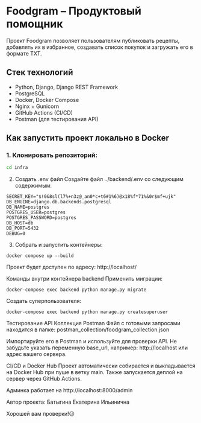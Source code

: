 # Foodgram – Продуктовый помощник

Проект Foodgram позволяет пользователям публиковать рецепты, добавлять их в избранное, создавать список покупок и загружать его в формате TXT. 
## Стек технологий

- Python, Django, Django REST Framework
- PostgreSQL
- Docker, Docker Compose
- Nginx + Gunicorn
- GitHub Actions (CI/CD)
- Postman (для тестирования API)

## Как запустить проект локально в Docker

### 1. Клонировать репозиторий:

```bash
cd infra
```
2. Создать .env файл
Создайте файл ../backend/.env со следующим содержимым:

```
SECRET_KEY="$!0&8sl(l7%+n3z@_an0*c+t6#1%6)@x18%f*71%&0r$mf+ujk" 
DB_ENGINE=django.db.backends.postgresql 
DB_NAME=postgres 
POSTGRES_USER=postgres 
POSTGRES_PASSWORD=postgres 
DB_HOST=db 
DB_PORT=5432 
DEBUG=0
```
3. Собрать и запустить контейнеры:
```
docker compose up --build
```
Проект будет доступен по адресу:
http://localhost/

Команды внутри контейнера backend
Применить миграции:
```
docker-compose exec backend python manage.py migrate
```
Создать суперпользователя:
```
docker-compose exec backend python manage.py createsuperuser
```
Тестирование API
Коллекция Postman
Файл с готовыми запросами находится в папке:
postman_collection/foodgram_collection.json

Импортируйте его в Postman и используйте для проверки API.
Не забудьте указать переменную base_url, например:
http://localhost или адрес вашего сервера.

CI/CD и Docker Hub
Проект автоматически собирается и выкладывается на Docker Hub при пуше в ветку main.
Также запускается деплой на сервер через GitHub Actions.

Админка работает на http://localhost:8000/admin

Автор проекта: Батыгина Екатерина Ильинична 

Хорошей вам проверки!😉


